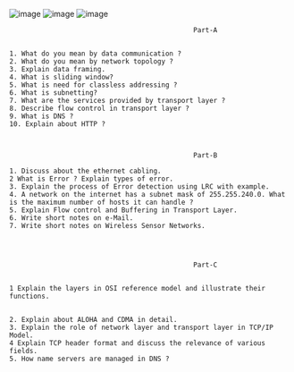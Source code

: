 


![image](https://github.com/user-attachments/assets/4ec92ffa-ed2b-4630-942a-98406b0054d6)
![image](https://github.com/user-attachments/assets/f7ae32d6-d2fe-4600-ace4-87ca8d0d0281)
![image](https://github.com/user-attachments/assets/dcf17ccd-0b88-4791-b0c9-a7d012b46ce9)




```
                                              Part-A
 
 
1. What do you mean by data communication ?
2. What do you mean by network topology ?
3. Explain data framing.
4. What is sliding window?
5. What is need for classless addressing ?
6. What is subnetting?
7. What are the services provided by transport layer ?
8. Describe flow control in transport layer ?
9. What is DNS ?
10. Explain about HTTP ?



                                              Part-B

1. Discuss about the ethernet cabling.
2 What is Error ? Explain types of error.
3. Explain the process of Error detection using LRC with example.
4. A network on the internet has a subnet mask of 255.255.240.0. What is the maximum number of hosts it can handle ?
5. Explain Flow control and Buffering in Transport Layer.
6. Write short notes on e-Mail.
7. Write short notes on Wireless Sensor Networks.




                                              Part-C


1 Explain the layers in OSI reference model and illustrate their functions.


2. Explain about ALOHA and CDMA in detail.
3. Explain the role of network layer and transport layer in TCP/IP Model.
4 Explain TCP header format and discuss the relevance of various fields.
5. How name servers are managed in DNS ?


```


